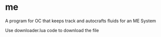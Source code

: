 # me
A program for OC that keeps track and autocrafts fluids for an ME System

Use downloader.lua code to download the file
